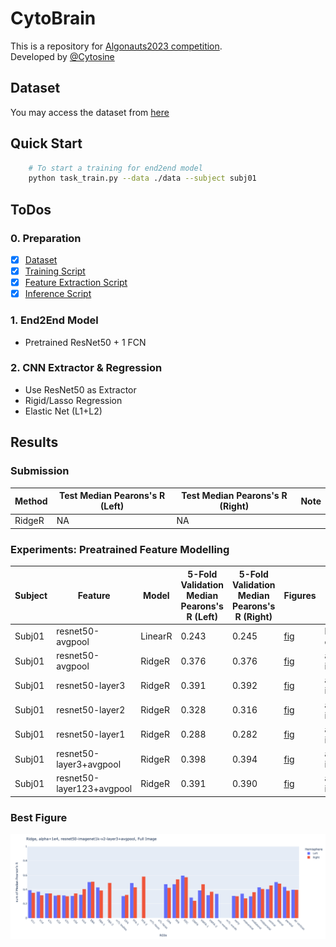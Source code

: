 # CytoBrain

This is a repository for [Algonauts2023 competition](http://algonauts.csail.mit.edu).  
Developed by [@Cytosine](https://github.com/Catosine)

## Dataset
You may access the dataset from [here](https://naturalscenesdataset.org)

## Quick Start
```Bash
    # To start a training for end2end model
    python task_train.py --data ./data --subject subj01
```

## ToDos
### 0. Preparation
- [x] [Dataset](./src/dataset.py)
- [x] [Training Script](./task_train_torch.py)
- [x] [Feature Extraction Script](./feature_extract.py)
- [x] [Inference Script](./task_inference_torch.py)

### 1. End2End Model 
- Pretrained ResNet50 + 1 FCN

### 2. CNN Extractor & Regression
- Use ResNet50 as Extractor
- Rigid/Lasso Regression
- Elastic Net (L1+L2)

## Results
### Submission
| Method | Test Median Pearons's R (Left) | Test Median Pearons's R (Right) | Note     |  
| ------ | ------------------------------ | ------------------------------- | -------- |  
| RidgeR | NA                             | NA                              |          |


### Experiments: Preatrained Feature Modelling
| Subject | Feature          | Model   | 5-Fold Validation Median Pearons's R (Left) | 5-Fold Validation Median Pearons's R (Right) | Figures                                           | Note     |  
| ------  | ---------------- | ------- | ------------------------------------------- | -------------------------------------------- | ------------------------------------------------- | -------- |  
| Subj01  | resnet50-avgpool | LinearR | 0.243                         | 0.245                          | [fig](./img/linear_regression_baseline/histogram_pearson_20230308144134.png) | baseline/random crop 256 |
| Subj01  | resnet50-avgpool | RidgeR  | 0.376                         | 0.376                          | [fig](./img/ridge_resnet50_full_img_alpha_2e4/histogram_pearson_20230309171821.png) | alpha=2e4/full img |
| Subj01  | resnet50-layer3  | RidgeR  | 0.391                         | 0.392                          | [fig](./img/ridge_resnet50_layer3_full_img_alpha_1e3/histogram_pearson_20230314103838.png) | alpha=1e3/full img/avgpool |
| Subj01  | resnet50-layer2  | RidgeR  | 0.328                         | 0.316                          | [fig](./img/ridge_resnet50_layer2_full_img_alpha_1e2/histogram_pearson_20230314105409.png) | alpha=1e2/full img/avgpool |
| Subj01  | resnet50-layer1  | RidgeR  | 0.288                         | 0.282                          | [fig](./img/ridge_resnet50_layer1_full_img_alpha_1e1/histogram_pearson_20230314110252.png) | alpha=1e1/full img/avgpool |
| Subj01  | resnet50-layer3+avgpool | RidgeR  | 0.398                         | 0.394                          | [fig](./img/ridge_resnet50_layer3%2Bavgpool_full_img_alpha_1e4/histogram_pearson_20230314144609.png) | alpha=1e4/full img |
| Subj01  | resnet50-layer123+avgpool | RidgeR  | 0.391                         | 0.390                          | [fig](./img/ridge_resnet50_layer1234_img_alpha_1e3/histogram_pearson_20230314152330.png) | alpha=1e3/full img |


### Best Figure
![fig](./img/ridge_resnet50_layer3%2Bavgpool_full_img_alpha_1e4/histogram_pearson_20230314144609.png)